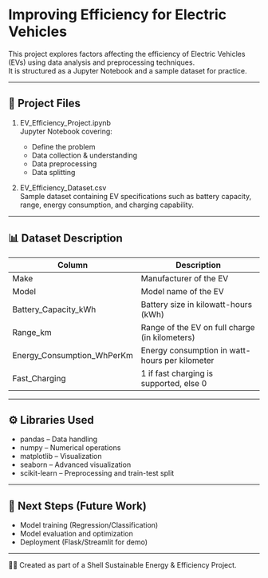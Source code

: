 #  Improving Efficiency for Electric Vehicles

This project explores factors affecting the efficiency of Electric Vehicles (EVs) using data analysis and preprocessing techniques.  
It is structured as a Jupyter Notebook and a sample dataset for practice.

---

## 📂 Project Files
1. EV_Efficiency_Project.ipynb  
   Jupyter Notebook covering:
   - Define the problem  
   - Data collection & understanding  
   - Data preprocessing  
   - Data splitting  

2. EV_Efficiency_Dataset.csv  
   Sample dataset containing EV specifications such as battery capacity, range, energy consumption, and charging capability.

---

## 📊 Dataset Description
| Column                        | Description |
|-------------------------------|-------------|
| Make                        | Manufacturer of the EV |
| Model                       | Model name of the EV |
| Battery_Capacity_kWh        | Battery size in kilowatt-hours (kWh) |
| Range_km                    | Range of the EV on full charge (in kilometers) |
| Energy_Consumption_WhPerKm  | Energy consumption in watt-hours per kilometer |
| Fast_Charging               | 1 if fast charging is supported, else 0 |

---

## ⚙ Libraries Used
- pandas – Data handling  
- numpy – Numerical operations  
- matplotlib – Visualization  
- seaborn – Advanced visualization  
- scikit-learn – Preprocessing and train-test split  


---

## 📌 Next Steps (Future Work)
- Model training (Regression/Classification)  
- Model evaluation and optimization  
- Deployment (Flask/Streamlit for demo)  

---

👨‍💻 Created as part of a Shell Sustainable Energy & Efficiency Project.
